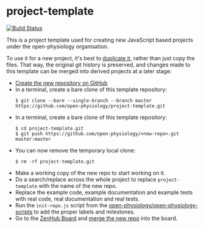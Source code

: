 # project-template

[![Build Status](http://img.shields.io/travis/open-physiology/project-template.svg)](https://travis-ci.org/open-physiology/project-template?branch=master)

This is a project template used for creating new JavaScript based projects under the open-physiology organisation.

To use it for a new project, it's best to [duplicate it](https://help.github.com/articles/duplicating-a-repository), rather than just copy the files. That way, the original git history is preserved, and changes made to this template can be merged into derived projects at a later stage:

* [Create the new repository on GitHub](https://github.com/organizations/open-physiology/repositories/new)
* In a terminal, create a bare clone of this template repository:
    ```shell
    $ git clone --bare --single-branch --branch master https://github.com/open-physiology/project-template.git
    ```
* In a terminal, create a bare clone of this template repository:
    ```shell
    $ cd project-template.git
    $ git push https://github.com/open-physiology/<new-repo>.git master:master
    ```
* You can now remove the temporary local clone:
    ```shell
    $ rm -rf project-template.git
    ```
* Make a working copy of the new repo to start working on it.
* Do a search/replace across the whole project to replace `project-template` with the name of the new repo.
* Replace the example code, example documentation and example tests with real code, real documentation and real tests.
* Run the `init-repo.js` script from the [open-physiology/open-physiology-scripts](https://github.com/open-physiology/open-physiology-scripts) to add the proper labels and milestones.
* Go to the [ZenHub Board](https://github.com/open-physiology/open-physiology#boards) and [merge the new repo](https://www.zenhub.com/blog/multi-repo-boards-have-arrived#mergingrepositories) into the board.

